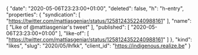 {
  "date": "2020-05-06T23:23:00+01:00",
  "deleted": false,
  "h": "h-entry",
  "properties": {
    "syndication": [
      "https://twitter.com/mattiasgeniar/status/1258124352240988161"
    ],
    "name": [
      "Like of @mattiasgeniar's tweet"
    ],
    "published": [
      "2020-05-06T23:23:00+01:00"
    ],
    "like-of": [
      "https://twitter.com/mattiasgeniar/status/1258124352240988161"
    ]
  },
  "kind": "likes",
  "slug": "2020/05/lhfkk",
  "client_id": "https://indigenous.realize.be"
}
